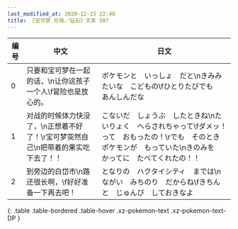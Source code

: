 ```yaml
---
last_modified_at: 2020-12-15 22:48
title: 《宝可梦 珍珠／钻石》文本 507
---
```

| 编号 | 中文 | 日文 |
| ---- | ---- | ---- |
| 0 | 只要和宝可梦在一起的话，\n让你这孩子一个人\f冒险也是放心的。 | ポケモンと　いっしょ　だと\nきみみたいな　こどもの\fひとりたびでも　あんしんだな |
| 1 | 对战的时候体力快没了，\n正想着不好了！\r宝可梦突然自己\n把带着的果实吃下去了！！ | こないだ　しょうぶ　したときね\nたいりょく　へらされちゃって\fダメッ！　って　おもったの！\rでも　そのとき　ポケモンが　もっていた\nきのみを　かってに　たべてくれたの！！ |
| 2 | 到旁边的白岱市\n路还很长啊，\f好好准备一下再去吧！ | となりの　ハクタイシティ　までは\nながい　みちのり　だからね\fきちんと　じゅんび　しておきなよ |
{: .table .table-bordered .table-hover .xz-pokemon-text .xz-pokemon-text-DP }